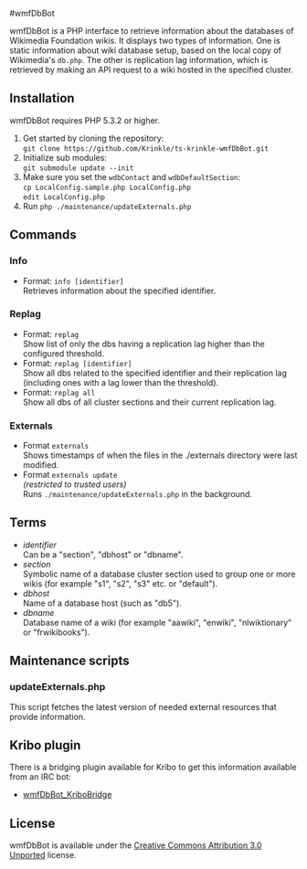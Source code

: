 #wmfDbBot

wmfDbBot is a PHP interface to retrieve information about the databases of Wikimedia Foundation wikis. It displays two types of information. One is static information about wiki database setup, based on the local copy of Wikimedia's `db.php`. The other is replication lag information, which is retrieved by making an API request to a wiki hosted in the specified cluster.

## Installation

wmfDbBot requires PHP 5.3.2 or higher.

1. Get started by cloning the repository:
   <br>`git clone https://github.com/Krinkle/ts-krinkle-wmfDbBot.git`
1. Initialize sub modules:
   <br>`git submodule update --init`
1. Make sure you set the `wdbContact` and `wdbDefaultSection`:
   <br>`cp LocalConfig.sample.php LocalConfig.php`
   <br>`edit LocalConfig.php`
1. Run `php ./maintenance/updateExternals.php`

## Commands

### Info
* Format: `info [identifier]`
  <br>Retrieves information about the specified identifier.


### Replag

* Format: `replag`
  <br>Show list of only the dbs having a replication lag higher than the configured threshold.
* Format: `replag [identifier]`
  <br>Show all dbs related to the specified identifier and their replication lag (including ones with a lag lower than the threshold).
* Format: `replag all`
  <br>Show all dbs of all cluster sections and their current replication lag.

### Externals

* Format `externals`
  <br>Shows timestamps of when the files in the ./externals directory were last modified.
* Format `externals update`
  <br>_(restricted to trusted users)_
  <br>Runs `./maintenance/updateExternals.php` in the background.

## Terms

* _identifier_
  <br>Can be a "section", "dbhost" or "dbname".
* _section_
  <br>Symbolic name of a database cluster section used to group one or more wikis (for example "s1", "s2", "s3" etc. or "default").
* _dbhost_
  <br>Name of a database host (such as "db5").
* _dbname_
  <br>Database name of a wiki (for example "aawiki", "enwiki", "nlwiktionary" or "frwikibooks").

## Maintenance scripts

### updateExternals.php

This script fetches the latest version of needed external resources that provide information.

## Kribo plugin

There is a bridging plugin available for Kribo to get this information available from an IRC bot:

* [wmfDbBot_KriboBridge](https://github.com/Krinkle/ts-krinkle-Kribo-plugins/wmfDbBot_KriboBridge)

## License
wmfDbBot is available under the [Creative Commons Attribution 3.0 Unported](https://creativecommons.org/licenses/by-sa/3.0/) license.
